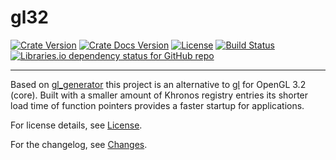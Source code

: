 # gl32
[![Crate Version](https://img.shields.io/crates/v/gl32.svg?logo=rust)](https://crates.io/crates/gl32) [![Crate Docs Version](https://img.shields.io/crates/v/gl32.svg?logo=rust&label=docs&color=informational)](https://docs.rs/gl32) [![License](https://img.shields.io/github/license/Youka/gl32.svg?logo=github)](https://github.com/Youka/gl32/blob/master/LICENSE) [![Build Status](https://img.shields.io/travis/Youka/gl32.svg?logo=travis)](https://travis-ci.org/Youka/gl32) [![Libraries.io dependency status for GitHub repo](https://img.shields.io/librariesio/github/Youka/gl32.svg?logo=rust)](https://libraries.io/github/Youka/gl32)

---

Based on [gl_generator](https://crates.io/crates/gl_generator) this project is an alternative to [gl](https://crates.io/crates/gl) for OpenGL 3.2 (core). Built with a smaller amount of Khronos registry entries its shorter load time of function pointers provides a faster startup for applications.

For license details, see [License](./LICENSE).

For the changelog, see [Changes](./CHANGES.md).